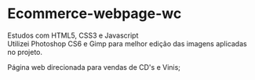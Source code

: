 # Ecommerce-webpage-wc
Estudos com HTML5, CSS3 e Javascript <br>
Utilizei Photoshop CS6 e Gimp para melhor edição das imagens aplicadas no projeto.

Página web direcionada para vendas de CD's e Vinis;



